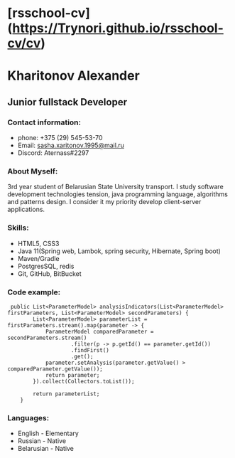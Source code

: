 # **[rsschool-cv]**(https://Trynori.github.io/rsschool-cv/cv)


# **Kharitonov Alexander**
## **Junior fullstack Developer**
### **Contact information:**
* phone: +375 (29) 545-53-70
* Email: sasha.xaritonov.1995@mail.ru
* Discord: Aternass#2297
### **About Myself:**
3rd year student of Belarusian State University transport. I study software development technologies tension, java programming language, algorithms and patterns design. I consider it my priority develop client-server applications.
### **Skills:**
* HTML5, CSS3
* Java 11(Spring web, Lambok, spring security, Hibernate, Spring boot)
* Maven/Gradle
* PostgresSQL, redis
* Git, GitHub, BitBucket
### **Code example:**
```
 public List<ParameterModel> analysisIndicators(List<ParameterModel> firstParameters, List<ParameterModel> secondParameters) {
        List<ParameterModel> parameterList = firstParameters.stream().map(parameter -> {
            ParameterModel comparedParameter = secondParameters.stream()
                    .filter(p -> p.getId() == parameter.getId())
                    .findFirst()
                    .get();
            parameter.setAnalysis(parameter.getValue() > comparedParameter.getValue());
            return parameter;
        }).collect(Collectors.toList());

        return parameterList;
    }
```
### **Languages:**
* English - Elementary
* Russian - Native
* Belarusian - Native
